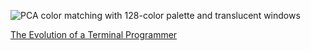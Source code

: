 ![PCA color matching with 128-color palette and translucent windows](https://gitlab.com/klamonte/jexer/-/raw/master/screenshots/pca_match.png?raw=true "PCA color matching with 128-color palette and translucent windows")

[The Evolution of a Terminal Programmer](https://jexer.sourceforge.io/evolution.html)
